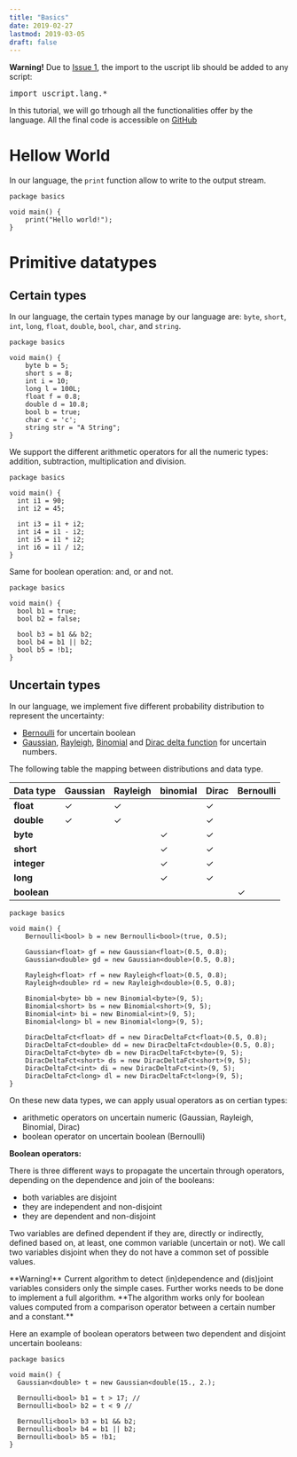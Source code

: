 ```yaml
---
title: "Basics"
date: 2019-02-27
lastmod: 2019-03-05
draft: false
---
```


<div class="warning">
  <strong>Warning!</strong> Due to <a href="https://github.com/lmouline/uscript/issues/1">Issue 1</a>, the import to the uscript lib should be added to any script: <pre>import uscript.lang.*</pre>
</div>

In this tutorial, we will go trhough all the functionalities offer by the language.
All the final code is accessible on [GitHub](https://github.com/lmouline/uscript/tree/master/sample/tutorial/basics)



# Hellow World

In our language, the `print` function allow to write to the output stream.

```
package basics

void main() {
    print("Hello world!");
}
```

# Primitive datatypes

## Certain types
In our language, the certain types manage by our language are: `byte`, `short`, `int`, `long`, `float`, `double`, `bool`, `char`, and `string`.

```
package basics

void main() {
    byte b = 5;
    short s = 8;
    int i = 10;
    long l = 100L;
    float f = 0.8;
    double d = 10.8;
    bool b = true;
    char c = 'c';
    string str = "A String";
}
```

We support the different arithmetic operators for all the numeric types: addition, subtraction, multiplication and division.

```
package basics

void main() {
  int i1 = 90;
  int i2 = 45;

  int i3 = i1 + i2;
  int i4 = i1 - i2;
  int i5 = i1 * i2;
  int i6 = i1 / i2;
}
```

Same for boolean operation: and, or and not.

```
package basics

void main() {
  bool b1 = true;
  bool b2 = false;

  bool b3 = b1 && b2;
  bool b4 = b1 || b2;
  bool b5 = !b1;
}
```

## Uncertain types
In our language, we implement five different probability distribution to represent the uncertainty: 

  - [Bernoulli](https://en.wikipedia.org/wiki/Bernoulli_distribution) for uncertain boolean
  - [Gaussian](https://en.wikipedia.org/wiki/Normal_distribution), [Rayleigh](https://en.wikipedia.org/wiki/Rayleigh_distribution), [Binomial](https://en.wikipedia.org/wiki/Binomial_distribution) and [Dirac delta function](https://en.wikipedia.org/wiki/Dirac_delta_function) for uncertain numbers.

The following table the mapping between distributions and data type.

| Data type | Gaussian | Rayleigh | binomial| Dirac| Bernoulli|
|---|---|---|---|---|---|
| **float**| &#10003;| &#10003;|| &#10003;||
| **double**| &#10003;| &#10003;|| &#10003;||
| **byte**|| |  &#10003;| &#10003;||
| **short**|| |  &#10003;| &#10003;||
| **integer**|| |  &#10003;| &#10003; ||
| **long**|| |  &#10003;| &#10003; ||
| **boolean**|| |  |  |&#10003;|

```
package basics

void main() {
    Bernoulli<bool> b = new Bernoulli<bool>(true, 0.5);

    Gaussian<float> gf = new Gaussian<float>(0.5, 0.8);
    Gaussian<double> gd = new Gaussian<double>(0.5, 0.8);

    Rayleigh<float> rf = new Rayleigh<float>(0.5, 0.8);
    Rayleigh<double> rd = new Rayleigh<double>(0.5, 0.8);

    Binomial<byte> bb = new Binomial<byte>(9, 5);
    Binomial<short> bs = new Binomial<short>(9, 5);
    Binomial<int> bi = new Binomial<int>(9, 5);
    Binomial<long> bl = new Binomial<long>(9, 5);

    DiracDeltaFct<float> df = new DiracDeltaFct<float>(0.5, 0.8);
    DiracDeltaFct<double> dd = new DiracDeltaFct<double>(0.5, 0.8);
    DiracDeltaFct<byte> db = new DiracDeltaFct<byte>(9, 5);
    DiracDeltaFct<short> ds = new DiracDeltaFct<short>(9, 5);
    DiracDeltaFct<int> di = new DiracDeltaFct<int>(9, 5);
    DiracDeltaFct<long> dl = new DiracDeltaFct<long>(9, 5);
}
```

On these new data types, we can apply usual operators as on certian types:

  - arithmetic operators on uncertain numeric (Gaussian, Rayleigh, Binomial, Dirac)
  - boolean operator on uncertain boolean (Bernoulli)

**Boolean operators:**

There is three different ways to propagate the uncertain through operators, depending on the dependence and join of the booleans:
  - both variables are disjoint
  - they are independent and non-disjoint
  - they are dependent and non-disjoint

Two variables are defined dependent if they are, directly or indirectly, defined based on, at least, one common variable (uncertain or not).
We call two variables disjoint when they do not have a common set of possible values.


 <div class="warning">
  **Warning!** Current algorithm to detect (in)dependence and (dis)joint variables considers only the simple cases. Further works needs to be done to implement a full algorithm.
  **The algorithm works only for boolean values computed from a comparison operator between a certain number and a constant.**
</div>

Here an example of boolean operators between two dependent and disjoint uncertain booleans:

```
package basics

void main() {
  Gaussian<double> t = new Gaussian<double(15., 2.);

  Bernoulli<bool> b1 = t > 17; //
  Bernoulli<bool> b2 = t < 9 //

  Bernoulli<bool> b3 = b1 && b2;
  Bernoulli<bool> b4 = b1 || b2;
  Bernoulli<bool> b5 = !b1;
}
```






